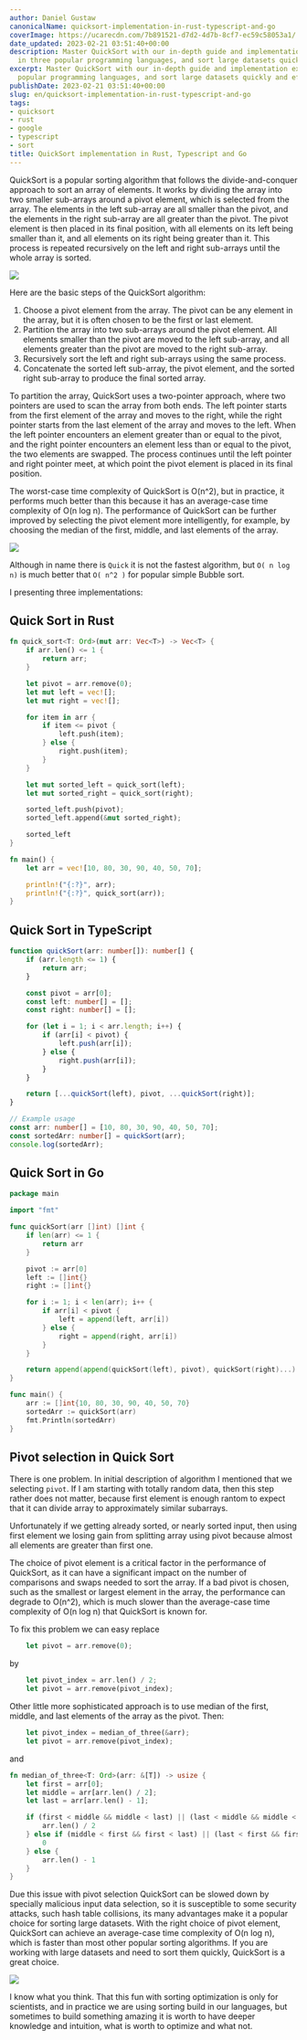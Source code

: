```yaml
---
author: Daniel Gustaw
canonicalName: quicksort-implementation-in-rust-typescript-and-go
coverImage: https://ucarecdn.com/7b891521-d7d2-4d7b-8cf7-ec59c58053a1/
date_updated: 2023-02-21 03:51:40+00:00
description: Master QuickSort with our in-depth guide and implementation examples
  in three popular programming languages, and sort large datasets quickly and efficiently.
excerpt: Master QuickSort with our in-depth guide and implementation examples in three
  popular programming languages, and sort large datasets quickly and efficiently.
publishDate: 2023-02-21 03:51:40+00:00
slug: en/quicksort-implementation-in-rust-typescript-and-go
tags:
- quicksort
- rust
- google
- typescript
- sort
title: QuickSort implementation in Rust, Typescript and Go
---
```




QuickSort is a popular sorting algorithm that follows the divide-and-conquer approach to sort an array of elements. It works by dividing the array into two smaller sub-arrays around a pivot element, which is selected from the array. The elements in the left sub-array are all smaller than the pivot, and the elements in the right sub-array are all greater than the pivot. The pivot element is then placed in its final position, with all elements on its left being smaller than it, and all elements on its right being greater than it. This process is repeated recursively on the left and right sub-arrays until the whole array is sorted.

![](https://ucarecdn.com/fcc59c1f-f8d7-4c3b-984e-3de868ca8bbb/)

Here are the basic steps of the QuickSort algorithm:

1. Choose a pivot element from the array. The pivot can be any element in the array, but it is often chosen to be the first or last element.
2. Partition the array into two sub-arrays around the pivot element. All elements smaller than the pivot are moved to the left sub-array, and all elements greater than the pivot are moved to the right sub-array.
3. Recursively sort the left and right sub-arrays using the same process.
4. Concatenate the sorted left sub-array, the pivot element, and the sorted right sub-array to produce the final sorted array.

To partition the array, QuickSort uses a two-pointer approach, where two pointers are used to scan the array from both ends. The left pointer starts from the first element of the array and moves to the right, while the right pointer starts from the last element of the array and moves to the left. When the left pointer encounters an element greater than or equal to the pivot, and the right pointer encounters an element less than or equal to the pivot, the two elements are swapped. The process continues until the left pointer and right pointer meet, at which point the pivot element is placed in its final position.

The worst-case time complexity of QuickSort is O(n^2), but in practice, it performs much better than this because it has an average-case time complexity of O(n log n). The performance of QuickSort can be further improved by selecting the pivot element more intelligently, for example, by choosing the median of the first, middle, and last elements of the array.

![](https://ucarecdn.com/c381ea01-ba9d-4db9-badf-780c743b4a96/)

Although in name there is `Quick` it is not the fastest algorithm, but `O( n log n)` is much better that `O( n^2 )` for popular simple Bubble sort.

I presenting three implementations:

## Quick Sort in Rust

```rust
fn quick_sort<T: Ord>(mut arr: Vec<T>) -> Vec<T> {
    if arr.len() <= 1 {
        return arr;
    }

    let pivot = arr.remove(0);
    let mut left = vec![];
    let mut right = vec![];

    for item in arr {
        if item <= pivot {
            left.push(item);
        } else {
            right.push(item);
        }
    }

    let mut sorted_left = quick_sort(left);
    let mut sorted_right = quick_sort(right);

    sorted_left.push(pivot);
    sorted_left.append(&mut sorted_right);

    sorted_left
}

fn main() {
    let arr = vec![10, 80, 30, 90, 40, 50, 70];

    println!("{:?}", arr);
    println!("{:?}", quick_sort(arr));
}
```

## Quick Sort in TypeScript

```typescript
function quickSort(arr: number[]): number[] {
    if (arr.length <= 1) {
        return arr;
    }

    const pivot = arr[0];
    const left: number[] = [];
    const right: number[] = [];

    for (let i = 1; i < arr.length; i++) {
        if (arr[i] < pivot) {
            left.push(arr[i]);
        } else {
            right.push(arr[i]);
        }
    }

    return [...quickSort(left), pivot, ...quickSort(right)];
}

// Example usage
const arr: number[] = [10, 80, 30, 90, 40, 50, 70];
const sortedArr: number[] = quickSort(arr);
console.log(sortedArr);
```

## Quick Sort in Go

```go
package main

import "fmt"

func quickSort(arr []int) []int {
    if len(arr) <= 1 {
        return arr
    }

    pivot := arr[0]
    left := []int{}
    right := []int{}

    for i := 1; i < len(arr); i++ {
        if arr[i] < pivot {
            left = append(left, arr[i])
        } else {
            right = append(right, arr[i])
        }
    }

    return append(append(quickSort(left), pivot), quickSort(right)...)
}

func main() {
    arr := []int{10, 80, 30, 90, 40, 50, 70}
    sortedArr := quickSort(arr)
    fmt.Println(sortedArr)
}
```

## Pivot selection in Quick Sort

There is one problem. In initial description of algorithm I mentioned that we selecting `pivot`. If I am starting with totally random data, then this step rather does not matter, because first element is enough rantom to expect that it can divide array to approximately similar subarrays.

Unfortunately if we getting already sorted, or nearly sorted input, then using first element we losing gain from splitting array using pivot because almost all elements are greater than first one.

The choice of pivot element is a critical factor in the performance of QuickSort, as it can have a significant impact on the number of comparisons and swaps needed to sort the array. If a bad pivot is chosen, such as the smallest or largest element in the array, the performance can degrade to O(n^2), which is much slower than the average-case time complexity of O(n log n) that QuickSort is known for.

To fix this problem we can easy replace

```rust
    let pivot = arr.remove(0);
```

by

```rust
    let pivot_index = arr.len() / 2;
    let pivot = arr.remove(pivot_index);
```

Other little more sophisticated approach is to use median of the first, middle, and last elements of the array as the pivot. Then:

```rust
    let pivot_index = median_of_three(&arr);
    let pivot = arr.remove(pivot_index);
```

and

```rust
fn median_of_three<T: Ord>(arr: &[T]) -> usize {
    let first = arr[0];
    let middle = arr[arr.len() / 2];
    let last = arr[arr.len() - 1];

    if (first < middle && middle < last) || (last < middle && middle < first) {
        arr.len() / 2
    } else if (middle < first && first < last) || (last < first && first < middle) {
        0
    } else {
        arr.len() - 1
    }
}
```

Due this issue with pivot selection QuickSort can be slowed down by specially malicious input data selection, so it is susceptible to some security attacks, such hash table collisions, its many advantages make it a popular choice for sorting large datasets. With the right choice of pivot element, QuickSort can achieve an average-case time complexity of O(n log n), which is faster than most other popular sorting algorithms. If you are working with large datasets and need to sort them quickly, QuickSort is a great choice.

![](https://ucarecdn.com/ae7460e7-c6c8-442a-b8fb-482051731856/)

I know what you think. That this fun with sorting optimization is only for scientists, and in practice we are using sorting build in our languages, but sometimes to build something amazing it is worth to have deeper knowledge and intuition, what is worth to optimize and what not.
